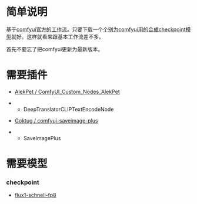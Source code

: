 # 简单说明

基于[comfyui官方的工作流](https://github.com/comfyanonymous/ComfyUI_examples/tree/master/flux)。只要下载一个[个别为comfyui用的合成checkpoint模型](https://huggingface.co/Comfy-Org/flux1-schnell/blob/main/flux1-schnell-fp8.safetensors)就好。这样就看来跟基本工作流差不多。

首先不要忘了把comfyui更新为最新版本。

# 需要插件

- [AlekPet / ComfyUI_Custom_Nodes_AlekPet](https://github.com/AlekPet/ComfyUI_Custom_Nodes_AlekPet)
- - DeepTranslatorCLIPTextEncodeNode

- [Goktug / comfyui-saveimage-plus](https://github.com/Goktug/comfyui-saveimage-plus)
- - SaveImagePlus

# 需要模型

### checkpoint
- [flux1-schnell-fp8](https://huggingface.co/Comfy-Org/flux1-schnell/blob/main/flux1-schnell-fp8.safetensors)